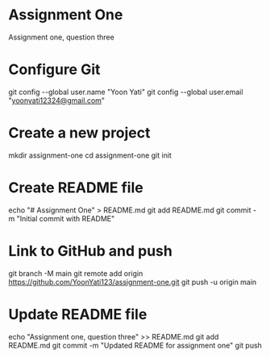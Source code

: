 # Assignment One
Assignment one, question three

# Configure Git
git config --global user.name "Yoon Yati"
git config --global user.email "yoonyati12324@gmail.com"

# Create a new project
mkdir assignment-one
cd assignment-one
git init

# Create README file
echo "# Assignment One" > README.md
git add README.md
git commit -m "Initial commit with README"

# Link to GitHub and push
git branch -M main
git remote add origin https://github.com/YoonYati123/assignment-one.git
git push -u origin main

# Update README file
echo "Assignment one, question three" >> README.md
git add README.md
git commit -m "Updated README for assignment one"
git push

